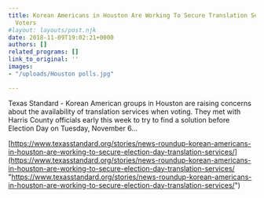 ```yaml
---
title: Korean Americans in Houston Are Working To Secure Translation Services For
  Voters
#layout: layouts/post.njk
date: 2018-11-09T19:02:21+0000
authors: []
related_programs: []
link_to_original: ''
images:
- "/uploads/Houston polls.jpg"

---
```

Texas Standard - Korean American groups in Houston are raising concerns about the availability of translation services when voting. They met with Harris County officials early this week to try to find a solution before Election Day on Tuesday, November 6...

[https://www.texasstandard.org/stories/news-roundup-korean-americans-in-houston-are-working-to-secure-election-day-translation-services/](https://www.texasstandard.org/stories/news-roundup-korean-americans-in-houston-are-working-to-secure-election-day-translation-services/ "https://www.texasstandard.org/stories/news-roundup-korean-americans-in-houston-are-working-to-secure-election-day-translation-services/")